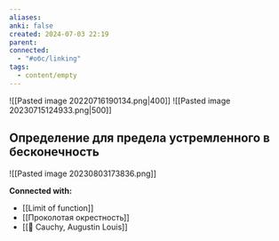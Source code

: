 ```yaml
---
aliases: 
anki: false
created: 2024-07-03 22:19
parent: 
connected:
  - "#обс/linking"
tags:
  - content/empty
---
```



![[Pasted image 20220716190134.png|400]]
![[Pasted image 20230715124933.png|500]]


## Определение для предела устремленного в бесконечность

![[Pasted image 20230803173836.png]]




**Connected with:**
- [[Limit of function]]
- [[Проколотая окрестность]]
- [[👤 Cauchy, Augustin Louis]]

